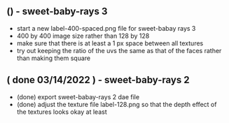 
## () - sweet-baby-rays 3
* start a new label-400-spaced.png file for sweet-babay rays 3
* 400 by 400 image size rather than 128 by 128
* make sure that there is at least a 1 px space between all textures
* try out keeping the ratio of the uvs the same as that of the faces rather than making them square 

## ( done 03/14/2022 ) - sweet-baby-rays 2
* (done) export sweet-babay-rays 2 dae file
* (done) adjust the texture file label-128.png so that the depth effect of the textures looks okay at least
